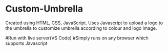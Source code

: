 # Custom-Umbrella

Created using HTML, CSS, JavaScript.
Uses Javascript to upload a logo to the umbrella to customize umbrella according to colour and logo image.

#Run with live server(VS Code)
#Simply runs on any browser which supports Javascript
